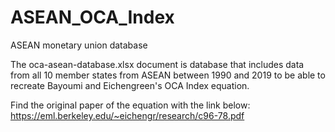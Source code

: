 # ASEAN_OCA_Index
ASEAN monetary union database

The oca-asean-database.xlsx document is database that includes data from all 10 member states 
from ASEAN between 1990 and 2019 to be able to recreate Bayoumi and Eichengreen's OCA Index
equation. 

Find the original paper of the equation with the link below:
https://eml.berkeley.edu/~eichengr/research/c96-78.pdf
